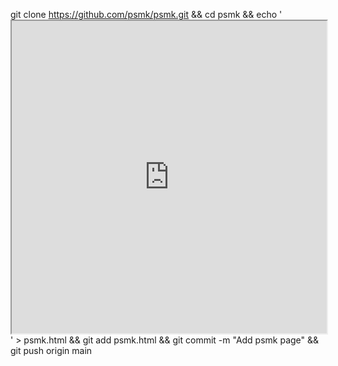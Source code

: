 git clone https://github.com/psmk/psmk.git && cd psmk && echo '<iframe src="https://script.google.com/macros/s/AKfycbxCRpSjtGaNzsXd6v0e_YQTjcqGwUCCpe2-XCPsZiv3sbmozFy7qjYAE2C_9bjei688CA/exec" width="100%" height="500px"></iframe>' > psmk.html && git add psmk.html && git commit -m "Add psmk page" && git push origin main
